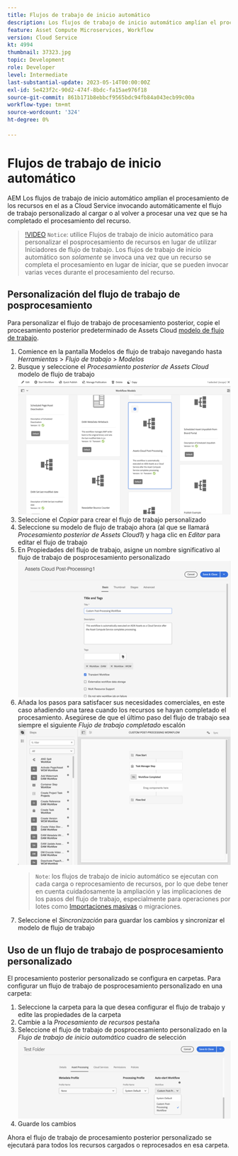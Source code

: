 ```yaml
---
title: Flujos de trabajo de inicio automático
description: Los flujos de trabajo de inicio automático amplían el procesamiento de recursos invocando automáticamente el flujo de trabajo personalizado al cargar o al volver a procesar.
feature: Asset Compute Microservices, Workflow
version: Cloud Service
kt: 4994
thumbnail: 37323.jpg
topic: Development
role: Developer
level: Intermediate
last-substantial-update: 2023-05-14T00:00:00Z
exl-id: 5e423f2c-90d2-474f-8bdc-fa15ae976f18
source-git-commit: 861b171b8ebbcf9565bdc94fb84a043ecb99c00a
workflow-type: tm+mt
source-wordcount: '324'
ht-degree: 0%

---
```


# Flujos de trabajo de inicio automático

AEM Los flujos de trabajo de inicio automático amplían el procesamiento de los recursos en el as a Cloud Service invocando automáticamente el flujo de trabajo personalizado al cargar o al volver a procesar una vez que se ha completado el procesamiento del recurso.

>[!VIDEO](https://video.tv.adobe.com/v/37323?quality=12&learn=on)
> `Notice`: utilice Flujos de trabajo de inicio automático para personalizar el posprocesamiento de recursos en lugar de utilizar Iniciadores de flujo de trabajo. Los flujos de trabajo de inicio automático son _solamente_ se invoca una vez que un recurso se completa el procesamiento en lugar de iniciar, que se pueden invocar varias veces durante el procesamiento del recurso.

## Personalización del flujo de trabajo de posprocesamiento

Para personalizar el flujo de trabajo de procesamiento posterior, copie el procesamiento posterior predeterminado de Assets Cloud [modelo de flujo de trabajo](../../foundation/workflow/use-the-workflow-editor.md).

1. Comience en la pantalla Modelos de flujo de trabajo navegando hasta _Herramientas_ > _Flujo de trabajo_ > _Modelos_
2. Busque y seleccione el _Procesamiento posterior de Assets Cloud_ modelo de flujo de trabajo<br/>
   ![Seleccione el modelo del flujo de trabajo de procesamiento posterior de Assets Cloud](assets/auto-start-workflow-select-workflow.png)
3. Seleccione el _Copiar_ para crear el flujo de trabajo personalizado
4. Seleccione su modelo de flujo de trabajo ahora (al que se llamará _Procesamiento posterior de Assets Cloud1_) y haga clic en _Editar_ para editar el flujo de trabajo
5. En Propiedades del flujo de trabajo, asigne un nombre significativo al flujo de trabajo de posprocesamiento personalizado<br/>
   ![Cambio del nombre](assets/auto-start-workflow-change-name.png)
6. Añada los pasos para satisfacer sus necesidades comerciales, en este caso añadiendo una tarea cuando los recursos se hayan completado el procesamiento. Asegúrese de que el último paso del flujo de trabajo sea siempre el siguiente _Flujo de trabajo completado_ escalón<br/>
   ![Añadir pasos del flujo de trabajo](assets/auto-start-workflow-customize-steps.png)
   > `Note`: los flujos de trabajo de inicio automático se ejecutan con cada carga o reprocesamiento de recursos, por lo que debe tener en cuenta cuidadosamente la ampliación y las implicaciones de los pasos del flujo de trabajo, especialmente para operaciones por lotes como [Importaciones masivas](../../cloud-service/migration/bulk-import.md) o migraciones.
7. Seleccione el _Sincronización_ para guardar los cambios y sincronizar el modelo de flujo de trabajo

## Uso de un flujo de trabajo de posprocesamiento personalizado

El procesamiento posterior personalizado se configura en carpetas. Para configurar un flujo de trabajo de posprocesamiento personalizado en una carpeta:

1. Seleccione la carpeta para la que desea configurar el flujo de trabajo y edite las propiedades de la carpeta
2. Cambie a la _Procesamiento de recursos_ pestaña
3. Seleccione el flujo de trabajo de posprocesamiento personalizado en la _Flujo de trabajo de inicio automático_ cuadro de selección<br/>
   ![Definición del flujo de trabajo de posprocesamiento](assets/auto-start-workflow-set-workflow.png)
4. Guarde los cambios

Ahora el flujo de trabajo de procesamiento posterior personalizado se ejecutará para todos los recursos cargados o reprocesados en esa carpeta.